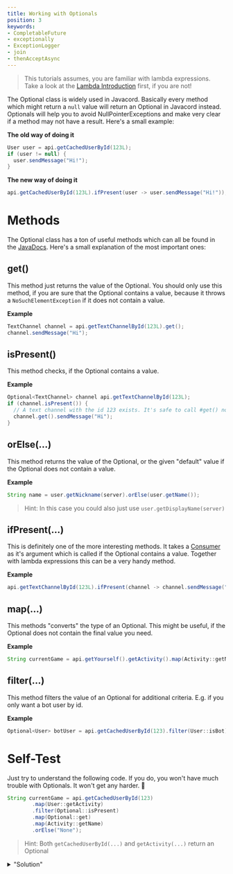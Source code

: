 ```yaml
---
title: Working with Optionals
position: 3
keywords:
- CompletableFuture
- exceptionally
- ExceptionLogger
- join
- thenAcceptAsync
---
```


> This tutorials assumes, you are familiar with lambda expressions. Take a look at the [Lambda Introduction](/wiki/essential-knowledge/lambda-introduction) first, if you are not!

The Optional class is widely used in Javacord. Basically every method which might return a `null` value will return an Optional in Javacord instead. Optionals will help you to avoid NullPointerExceptions and make very clear if a method may not have a result. Here's a small example:

**The old way of doing it**
```java
User user = api.getCachedUserById(123L);
if (user != null) {
  user.sendMessage("Hi!");
}
```
**The new way of doing it**
```java
api.getCachedUserById(123L).ifPresent(user -> user.sendMessage("Hi!"));
```

# Methods
The Optional class has a ton of useful methods which can all be found in the [JavaDocs](https://docs.oracle.com/javase/8/docs/api/java/util/Optional.html). Here's a small explanation of the most important ones:
## get()
This method just returns the value of the Optional. You should only use this method, if you are sure that the Optional contains a value, because it throws a `NoSuchElementException` if it does not contain a value.

**Example**
```java
TextChannel channel = api.getTextChannelById(123L).get();
channel.sendMessage("Hi");
```

## isPresent()
This method checks, if the Optional contains a value.

**Example**
```java
Optional<TextChannel> channel api.getTextChannelById(123L);
if (channel.isPresent()) {
  // A text channel with the id 123 exists. It's safe to call #get() now
  channel.get().sendMessage("Hi");
}
```

## orElse(...)
This method returns the value of the Optional, or the given "default" value if the Optional does not contain a value.

**Example**
```java
String name = user.getNickname(server).orElse(user.getName());
```
> Hint: In this case you could also just use `user.getDisplayName(server)`

## ifPresent(...)
This is definitely one of the more interesting methods. It takes a [Consumer](https://docs.oracle.com/javase/8/docs/api/java/util/function/Consumer.html) as it's argument which is called if the Optional contains a value. Together with lambda expressions this can be a very handy method.

**Example**
```java
api.getTextChannelById(123L).ifPresent(channel -> channel.sendMessage("Hi!"));
```

## map(...)
This methods "converts" the type of an Optional. This might be useful, if the Optional does not contain the final value you need.

**Example**
```java
String currentGame = api.getYourself().getActivity().map(Activity::getName).orElse("None");
```

## filter(...)
This method filters the value of an Optional for additional criteria. E.g. if you only want a bot user by id.

**Example**
```java
Optional<User> botUser = api.getCachedUserById(123).filter(User::isBot);
```

# Self-Test
Just try to understand the following code. If you do, you won't have much trouble with Optionals. It won't get any harder. 🙂
```java
String currentGame = api.getCachedUserById(123)
        .map(User::getActivity)
        .filter(Optional::isPresent)
        .map(Optional::get)
        .map(Activity::getName)
        .orElse("None");
```
> Hint: Both `getCachedUserById(...)` and `getActivity(...)` return an Optional
<details>
  <summary>"Solution"</summary>

{% highlight java %}
String currentGame = api.getUserById(123) // Gets an Optional<User>
        .map(User::getGame) // "Converts"/Maps the user to a Optional<Game>. The value is now Optional<Optional<Game>>
        .filter(Optional::isPresent) // Checks if the game exists
        .map(Optional::get) // "Converts"/Maps the Optional<Optional<Game>> to Optional<Game>
        .map(Game::getName) // "Converts"/Maps the game to the name of the game
        .orElse("None"); // If the user does not exist or doesn't play a game, currentGame is "None"
{% endhighlight %}

</details>